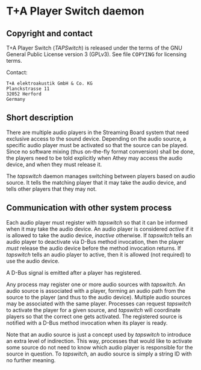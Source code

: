 # T+A Player Switch daemon

## Copyright and contact

T+A Player Switch (_TAPSwitch_) is released under the terms of the GNU General
Public License version 3 (GPLv3). See file <tt>COPYING</tt> for licensing
terms.

Contact:

    T+A elektroakustik GmbH & Co. KG
    Planckstrasse 11
    32052 Herford
    Germany

## Short description

There are multiple audio players in the Streaming Board system that need
exclusive access to the sound device. Depending on the audio source, a specific
audio player must be activated so that the source can be played. Since no
software mixing (thus on-the-fly format conversion) shall be done, the players
need to be told explicitly when Athey may access the audio device, and when
they must release it.

The _tapswitch_ daemon manages switching between players based on audio source.
It tells the matching player that it may take the audio device, and tells other
players that they may not.

## Communication with other system process

Each audio player must register with _tapswitch_ so that it can be informed
when it may take the audio device. An audio player is considered _active_ if it
is allowed to take the audio device, _inactive_ otherwise. If _tapswitch_ tells
an audio player to deactivate via D-Bus method invocation, then the player
_must_ release the audio device before the method invocation returns. If
_tapswitch_ tells an audio player to active, then it is allowed (not required)
to use the audio device.

A D-Bus signal is emitted after a player has registered.

Any process may register one or more audio sources with _tapswitch_. An audio
source is associated with a player, forming an audio path from the source to
the player (and thus to the audio device). Multiple audio sources may be
associated with the same player. Processes can request _tapswitch_ to activate
the player for a given source, and _tapswitch_ will coordinate players so that
the correct one gets activated. The registered source is notified with a D-Bus
method invocation when its player is ready.

Note that an audio source is just a concept used by _tapswitch_ to introduce an
extra level of indirection. This way, processes that would like to activate
some source do not need to know which audio player is responsible for the
source in question. To _tapswitch_, an audio source is simply a string ID with
no further meaning.

